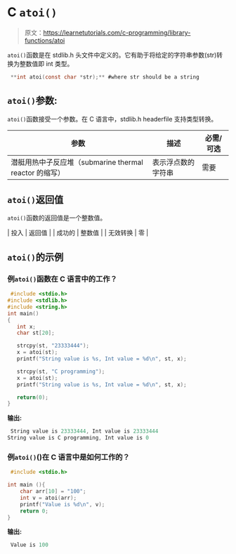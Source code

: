 # C `atoi()`

> 原文：<https://learnetutorials.com/c-programming/library-functions/atoi>

`atoi()`函数是在 stdlib.h 头文件中定义的。它有助于将给定的字符串参数(str)转换为整数值即 int 类型。

```c
 **int atoi(const char *str);** #where str should be a string 

```

## `atoi()`参数:

`atoi()`函数接受一个参数。在 C 语言中，stdlib.h headerfile 支持类型转换。

| 参数 | 描述 | 必需/可选 |
| --- | --- | --- |
| 潜艇用热中子反应堆（submarine thermal reactor 的缩写） | 表示浮点数的字符串 | 需要 |

## `atoi()`返回值

`atoi()`函数的返回值是一个整数值。

| 投入 | 返回值 |
| 成功的 | 整数值 |
| 无效转换 | 零 |

## `atoi()`的示例

### 例`atoi()`函数在 C 语言中的工作？

```c
 #include <stdio.h>
#include <stdlib.h>
#include <string.h>
int main()
{
   int x;
   char st[20];

   strcpy(st, "23333444");
   x = atoi(st);
   printf("String value is %s, Int value = %d\n", st, x);

   strcpy(st, "C programming");
   x = atoi(st);
   printf("String value is %s, Int value = %d\n", st, x);

   return(0);
} 

```

**输出:**

```c
 String value is 23333444, Int value is 23333444
String value is C programming, Int value is 0 
```

### 例`atoi()`()在 C 语言中是如何工作的？

```c
 #include <stdio.h>

int main (){
    char arr[10] = "100";
    int v = atoi(arr);
    printf("Value is %d\n", v);
    return 0;
} 

```

**输出:**

```c
 Value is 100 
```